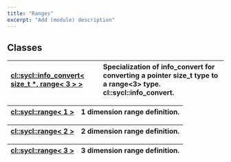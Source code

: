 ```yaml
---
title: "Ranges"
excerpt: "Add (module) description"
---
```


## Classes

| [cl::sycl::info_convert< size_t *, range< 3 > >](./cl::sycl::info_convert<size_t*,range<3>>/README.md) | Specialization of info_convert for converting a pointer size_t type to a range<3> type. cl::sycl::info_convert.  |
| :--- | :--- |


| [cl::sycl::range< 1 >](./cl::sycl::range<1>/README.md) | 1 dimension range definition.  |
| :--- | :--- |


| [cl::sycl::range< 2 >](./cl::sycl::range<2>/README.md) | 2 dimension range definition.  |
| :--- | :--- |


| [cl::sycl::range< 3 >](./cl::sycl::range<3>/README.md) | 3 dimension range definition.  |
| :--- | :--- |
